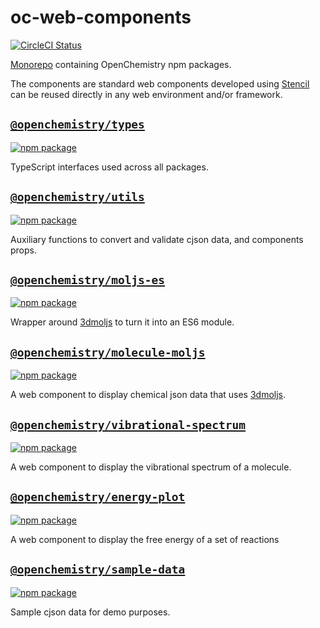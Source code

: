 # oc-web-components
[![CircleCI Status](https://circleci.com/gh/OpenChemistry/oc-web-components.svg?style=shield)](https://circleci.com/gh/OpenChemistry/oc-web-components)

[Monorepo](https://github.com/babel/babel/blob/master/doc/design/monorepo.md) containing OpenChemistry npm packages.

The components are standard web components developed using [Stencil](http://stenciljs.com) can be reused directly in any web environment and/or framework.

## [`@openchemistry/types`](https://github.com/OpenChemistry/oc-web-components/tree/master/packages/types)
[![npm package](https://img.shields.io/npm/v/@openchemistry/types.svg)](https://www.npmjs.com/package/@openchemistry/types)

TypeScript interfaces used across all packages.

## [`@openchemistry/utils`](https://github.com/OpenChemistry/oc-web-components/tree/master/packages/utils)
[![npm package](https://img.shields.io/npm/v/@openchemistry/utils.svg)](https://www.npmjs.com/package/@openchemistry/utils)

Auxiliary functions to convert and validate cjson data, and components props.

## [`@openchemistry/moljs-es`](https://github.com/OpenChemistry/oc-web-components/tree/master/packages/moljs-es)
[![npm package](https://img.shields.io/npm/v/@openchemistry/moljs-es.svg)](https://www.npmjs.com/package/@openchemistry/moljs-es)

Wrapper around [3dmoljs](https://github.com/3dmol/3Dmol.js) to turn it into an ES6 module.

## [`@openchemistry/molecule-moljs`](https://github.com/OpenChemistry/oc-web-components/tree/master/packages/molecule-moljs)
[![npm package](https://img.shields.io/npm/v/@openchemistry/molecule-moljs.svg)](https://www.npmjs.com/package/@openchemistry/molecule-moljs)

A web component to display chemical json data that uses [3dmoljs](https://github.com/3dmol/3Dmol.js).

## [`@openchemistry/vibrational-spectrum`](https://github.com/OpenChemistry/oc-web-components/tree/master/packages/vibrational-spectrum)
[![npm package](https://img.shields.io/npm/v/@openchemistry/vibrational-spectrum.svg)](https://www.npmjs.com/package/@openchemistry/vibrational-spectrum)

A web component to display the vibrational spectrum of a molecule.

## [`@openchemistry/energy-plot`](https://github.com/OpenChemistry/oc-web-components/tree/master/packages/energy-plot)
[![npm package](https://img.shields.io/npm/v/@openchemistry/energy-plot.svg)](https://www.npmjs.com/package/@openchemistry/energy-plot)

A web component to display the free energy of a set of reactions

## [`@openchemistry/sample-data`](https://github.com/OpenChemistry/oc-web-components/tree/master/packages/sample-data)
[![npm package](https://img.shields.io/npm/v/@openchemistry/sample-data.svg)](https://www.npmjs.com/package/@openchemistry/sample-data)

Sample cjson data for demo purposes.
